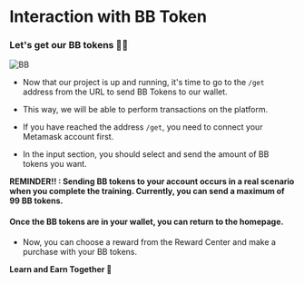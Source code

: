 # Interaction with BB Token

### Let's get our BB tokens 💸💸

![BB](https://media.giphy.com/media/67ThRZlYBvibtdF9JH/giphy.gif)

* Now that our project is up and running, it's time to go to the `/get` address from the URL to send BB Tokens to our wallet.

* This way, we will be able to perform transactions on the platform.

* If you have reached the address `/get`, you need to connect your Metamask account first.

* In the input section, you should select and send the amount of BB tokens you want.

**REMINDER!! : Sending BB tokens to your account occurs in a real scenario when you complete the training. Currently, you can send a maximum of 99 BB tokens.** 

#### Once the BB tokens are in your wallet, you can return to the homepage.

* Now, you can choose a reward from the Reward Center and make a purchase with your BB tokens.

**Learn and Earn Together 🥳**
